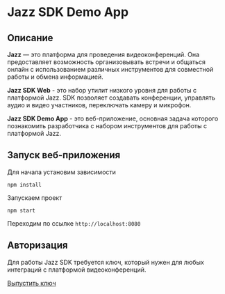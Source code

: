 # Jazz SDK Demo App

## Описание

**Jazz** — это платформа для проведения видеоконференций. Она предоставляет
возможность организовывать встречи и общаться онлайн с использованием различных
инструментов для совместной работы и обмена информацией.

**Jazz SDK Web** - это набор утилит низкого уровня для работы с платформой Jazz.
SDK позволяет создавать конференции, управлять аудио и видео участников,
переключать камеру и микрофон.

**Jazz SDK Demo App** - это веб-приложение, основная задача которого познакомить
разработчика с набором инструментов для работы с платформой Jazz.

## Запуск веб-приложения

Для начала установим зависимости

```
npm install
```

Запускаем проект

```
npm start
```

Переходим по ссылке `http://localhost:8080`

## Авторизация

Для работы Jazz SDK требуется ключ, который нужен для любых интеграций c
платформой видеоконференций.

[Выпустить ключ](https://developers.sber.ru/docs/ru/jazz/sdk/sdk-key)
